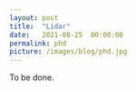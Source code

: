 ```yaml
---
layout: post
title:  "Lidar"
date:   2021-08-25  00:00:00
permalink: phd
picture: /images/blog/phd.jpg
---
```


To be done. 
 
